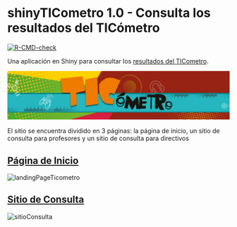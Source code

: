 # shinyTICometro 1.0 - Consulta los resultados del TICómetro

  [![R-CMD-check](https://github.com/dar4datascience/shinyTICometro/workflows/R-CMD-check/badge.svg)](https://github.com/dar4datascience/shinyTICometro/actions)


Una aplicación en Shiny para consultar los [resultados del TICometro](https://educatic.unam.mx/publicaciones/informes-ticometro.html).

![el logo del ticometro](https://github.com/dar4datascience/shinyTICometro/blob/main/ShinyApps/TICometro_Landing/www/logo_ticometro.jpg "logo-del-ticometro")

El sitio se encuentra dividido en 3 páginas: la página de inicio, un sitio de consulta para profesores y un sitio de consulta para directivos

## [Página de Inicio](http://132.248.10.243:3838/El-Duque/TICometro_Landing/)

![landingPageTicometro]()

## [Sitio de Consulta](http://132.248.10.243:3838/El-Duque/Directivos_TICometro/)

![sitioConsulta]()
